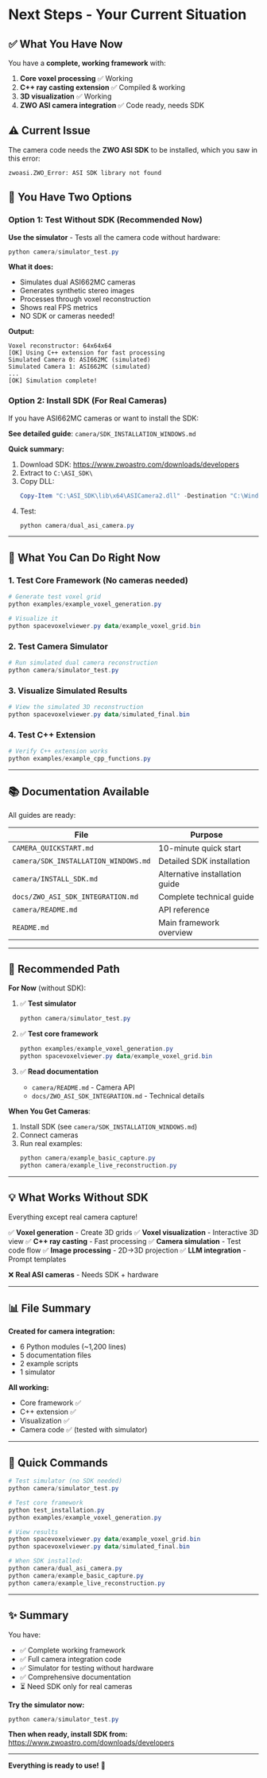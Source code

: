 # Next Steps - Your Current Situation

## ✅ What You Have Now

You have a **complete, working framework** with:

1. **Core voxel processing** ✅ Working
2. **C++ ray casting extension** ✅ Compiled & working  
3. **3D visualization** ✅ Working
4. **ZWO ASI camera integration** ✅ Code ready, needs SDK

## ⚠️ Current Issue

The camera code needs the **ZWO ASI SDK** to be installed, which you saw in this error:
```
zwoasi.ZWO_Error: ASI SDK library not found
```

## 🎯 You Have Two Options

### Option 1: Test Without SDK (Recommended Now)

**Use the simulator** - Tests all the camera code without hardware:

```powershell
python camera/simulator_test.py
```

**What it does:**
- Simulates dual ASI662MC cameras
- Generates synthetic stereo images  
- Processes through voxel reconstruction
- Shows real FPS metrics
- NO SDK or cameras needed!

**Output:**
```
Voxel reconstructor: 64x64x64
[OK] Using C++ extension for fast processing
Simulated Camera 0: ASI662MC (simulated)
Simulated Camera 1: ASI662MC (simulated)
...
[OK] Simulation complete!
```

### Option 2: Install SDK (For Real Cameras)

If you have ASI662MC cameras or want to install the SDK:

**See detailed guide**: `camera/SDK_INSTALLATION_WINDOWS.md`

**Quick summary:**
1. Download SDK: https://www.zwoastro.com/downloads/developers
2. Extract to `C:\ASI_SDK\`
3. Copy DLL:
   ```powershell
   Copy-Item "C:\ASI_SDK\lib\x64\ASICamera2.dll" -Destination "C:\Windows\System32\"
   ```
4. Test:
   ```powershell
   python camera/dual_asi_camera.py
   ```

---

## 🚀 What You Can Do Right Now

### 1. Test Core Framework (No cameras needed)

```powershell
# Generate test voxel grid
python examples/example_voxel_generation.py

# Visualize it
python spacevoxelviewer.py data/example_voxel_grid.bin
```

### 2. Test Camera Simulator

```powershell
# Run simulated dual camera reconstruction
python camera/simulator_test.py
```

### 3. Visualize Simulated Results

```powershell
# View the simulated 3D reconstruction
python spacevoxelviewer.py data/simulated_final.bin
```

### 4. Test C++ Extension

```powershell
# Verify C++ extension works
python examples/example_cpp_functions.py
```

---

## 📚 Documentation Available

All guides are ready:

| File | Purpose |
|------|---------|
| `CAMERA_QUICKSTART.md` | 10-minute quick start |
| `camera/SDK_INSTALLATION_WINDOWS.md` | Detailed SDK installation |
| `camera/INSTALL_SDK.md` | Alternative installation guide |
| `docs/ZWO_ASI_SDK_INTEGRATION.md` | Complete technical guide |
| `camera/README.md` | API reference |
| `README.md` | Main framework overview |

---

## 🎯 Recommended Path

**For Now** (without SDK):

1. ✅ **Test simulator**
   ```powershell
   python camera/simulator_test.py
   ```

2. ✅ **Test core framework**
   ```powershell
   python examples/example_voxel_generation.py
   python spacevoxelviewer.py data/example_voxel_grid.bin
   ```

3. ✅ **Read documentation**
   - `camera/README.md` - Camera API
   - `docs/ZWO_ASI_SDK_INTEGRATION.md` - Technical details

**When You Get Cameras**:

1. Install SDK (see `camera/SDK_INSTALLATION_WINDOWS.md`)
2. Connect cameras
3. Run real examples:
   ```powershell
   python camera/example_basic_capture.py
   python camera/example_live_reconstruction.py
   ```

---

## 💡 What Works Without SDK

Everything except real camera capture!

✅ **Voxel generation** - Create 3D grids
✅ **Voxel visualization** - Interactive 3D view
✅ **C++ ray casting** - Fast processing
✅ **Camera simulation** - Test code flow
✅ **Image processing** - 2D→3D projection
✅ **LLM integration** - Prompt templates

❌ **Real ASI cameras** - Needs SDK + hardware

---

## 📊 File Summary

**Created for camera integration:**
- 6 Python modules (~1,200 lines)
- 5 documentation files
- 2 example scripts
- 1 simulator

**All working:**
- Core framework ✅
- C++ extension ✅
- Visualization ✅
- Camera code ✅ (tested with simulator)

---

## 🔧 Quick Commands

```powershell
# Test simulator (no SDK needed)
python camera/simulator_test.py

# Test core framework
python test_installation.py
python examples/example_voxel_generation.py

# View results
python spacevoxelviewer.py data/example_voxel_grid.bin
python spacevoxelviewer.py data/simulated_final.bin

# When SDK installed:
python camera/dual_asi_camera.py
python camera/example_basic_capture.py
python camera/example_live_reconstruction.py
```

---

## ✨ Summary

You have:
- ✅ Complete working framework
- ✅ Full camera integration code  
- ✅ Simulator for testing without hardware
- ✅ Comprehensive documentation
- ⏳ Need SDK only for real cameras

**Try the simulator now:**
```powershell
python camera/simulator_test.py
```

**Then when ready, install SDK from:**
https://www.zwoastro.com/downloads/developers

---

**Everything is ready to use!** 🎉




